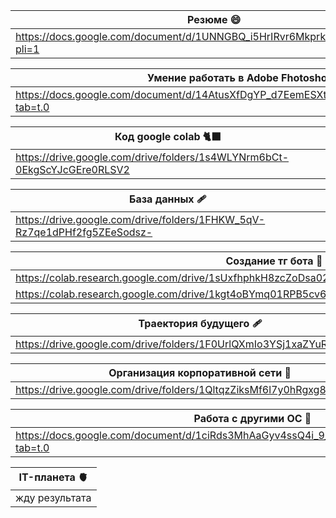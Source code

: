 | Резюме 😄|
| -----------|
| https://docs.google.com/document/d/1UNNGBQ_i5HrIRvr6MkprkNYa51FkEjfs/edit?pli=1 |

| Умение работать в Adobe Fhotoshop 🌻|
| -----------|
| https://docs.google.com/document/d/14AtusXfDgYP_d7EemESXtyeELjT5mXRalck2grHfefs/edit?tab=t.0 |

| Код google colab 🐈‍⬛|
| -----------|
| https://drive.google.com/drive/folders/1s4WLYNrm6bCt-0EkgScYJcGEre0RLSV2 |

| База данных 🩹|
| -----------|
| https://drive.google.com/drive/folders/1FHKW_5qV-Rz7qe1dPHf2fg5ZEeSodsz-|

| Создание тг бота 🥟|
| -----------|
| https://colab.research.google.com/drive/1sUxfhphkH8zcZoDsa022c9kuykWrS55S#scrollTo=djLW8jnwF7NX |
| https://colab.research.google.com/drive/1kgt4oBYmq01RPB5cv6fsgdhvYQI1gnKF|

| Траектория будущего 🩹|
| -----------|
| https://drive.google.com/drive/folders/1F0UrlQXmIo3YSj1xaZYuRti9xUeyYFl- |

| Организация корпоративной сети 🏴|
| -----------|
| https://drive.google.com/drive/folders/1QltqzZiksMf6l7y0hRgxg82_9rDgcgdv |

| Работа с другими ОС 🥑|
| -----------|
| https://docs.google.com/document/d/1ciRds3MhAaGyv4ssQ4i_9_ZMST239ZvnPD8qGvknNfA/edit?tab=t.0 |

| IT-планета 🫀|
| -----------|
| жду результата |








